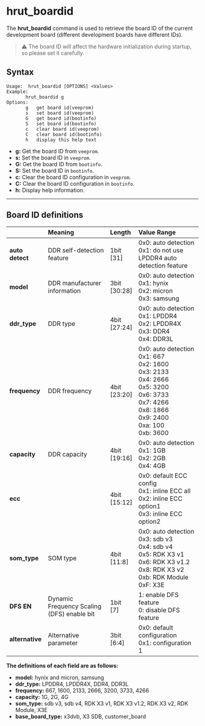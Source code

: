 # hrut_boardid

The **hrut_boardid** command is used to retrieve the board ID of the current development board (different development boards have different IDs).

> ⚠️ The board ID will affect the hardware initialization during startup, so please set it carefully.

## Syntax

```
Usage:  hrut_boardid [OPTIONS] <Values>
Example:
       hrut_boardid g
Options:
       g   get board id(veeprom)
       s   set board id(veeprom)
       G   get board id(bootinfo)
       S   set board id(bootinfo)
       c   clear board id(veeprom)
       C   clear board id(bootinfo)
       h   display this help text

```

- **g:** Get the board ID from `veeprom`.
- **s:** Set the board ID in `veeprom`.
- **G:** Get the board ID from `bootinfo`.
- **S:** Set the board ID in `bootinfo`.
- **c:** Clear the board ID configuration in `veeprom`.
- **C:** Clear the board ID configuration in `bootinfo`.
- **h:** Display help information.

------

## Board ID definitions

|                     | Meaning                             | Length      | Value Range                                                                                    |
| :------------------ | :---------------------------------- | :---------- | :-------------------------------------------------------------------------------------------- |
| **auto detect**     | DDR self-detection feature           | 1bit<br/>[31] | 0x0: auto detection<br/>0x1: do not use LPDDR4 auto detection feature                          |
| **model**           | DDR manufacturer information         | 3bit<br/>[30:28] | 0x0: auto detection<br/>0x1: hynix<br/>0x2: micron<br/>0x3: samsung                              |
| **ddr_type**        | DDR type                            | 4bit<br/>[27:24] | 0x0: auto detection<br/>0x1: LPDDR4<br/>0x2: LPDDR4X<br/>0x3: DDR4<br/>0x4: DDR3L                  |
| **frequency**       | DDR frequency                       | 4bit<br/>[23:20] | 0x0: auto detection<br/>0x1: 667<br/>0x2: 1600<br/>0x3: 2133<br/>0x4: 2666<br/>0x5: 3200<br/>0x6: 3733<br/>0x7: 4266<br/>0x8: 1866<br/>0x9: 2400<br/>0xa: 100<br/>0xb: 3600 |
| **capacity**        | DDR capacity                        | 4bit<br/>[19:16] | 0x0: auto detection<br/>0x1: 1GB<br/>0x2: 2GB<br/>0x4: 4GB                                      |
| **ecc**             |                                     | 4bit<br/>[15:12] | 0x0: default ECC config<br/>0x1: inline ECC all<br/>0x2: inline ECC option1<br/>0x3: inline ECC option2 |
| **som_type**        | SOM type                            | 4bit<br/>[11:8]  | 0x0: auto detection<br/>0x3: sdb v3<br/>0x4: sdb v4<br/>0x5: RDK X3 v1<br/>0x6: RDK X3 v1.2<br/>0x8: RDK X3 v2<br/>0xb: RDK Module<br/>0xF: X3E |
| **DFS EN**          | Dynamic Frequency Scaling (DFS) enable bit | 1bit<br/>[7]    | 1: enable DFS feature<br/>0: disable DFS feature                                               |
| **alternative**     | Alternative parameter                | 3bit<br/>[6:4]  | 0x0: default configuration<br/>0x1: configuration 1                                           || **base_board_type**  | Board Type           | 4bit<br/>[3:0]   | 0x0: auto detection<br/>0x1: X3 DVB<br/>0x4: X3 SDB<br/>0x5: customer board |

**The definitions of each field are as follows:**

- **model:** hynix and micron, samsung
- **ddr_type:** LPDDR4, LPDDR4X, DDR4, DDR3L
- **frequency:** 667, 1600, 2133, 2666, 3200, 3733, 4266
- **capacity:** 1G, 2G, 4G
- **som_type:** sdb v3, sdb v4, RDK X3 v1, RDK X3 v1.2, RDK X3 v2, RDK Module, X3E
- **base_board_type:** x3dvb, X3 SDB, customer_board